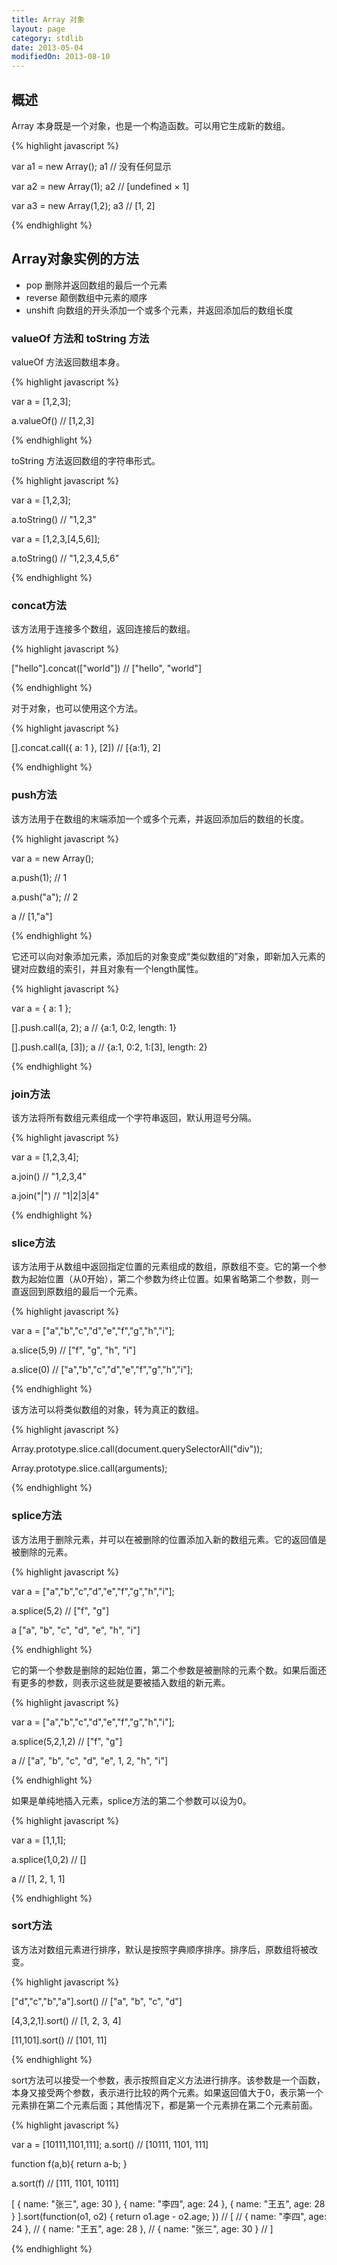 ```yaml
---
title: Array 对象
layout: page
category: stdlib
date: 2013-05-04
modifiedOn: 2013-08-10
---
```


## 概述

Array 本身既是一个对象，也是一个构造函数。可以用它生成新的数组。

{% highlight javascript %}

var a1 = new Array();
a1
// 没有任何显示

var a2 = new Array(1);
a2
// [undefined × 1]

var a3 = new Array(1,2);
a3
// [1, 2]

{% endhighlight %}

## Array对象实例的方法

- pop 删除并返回数组的最后一个元素
- reverse 颠倒数组中元素的顺序
- unshift 向数组的开头添加一个或多个元素，并返回添加后的数组长度

### valueOf 方法和 toString 方法

valueOf 方法返回数组本身。

{% highlight javascript %}

var a = [1,2,3];

a.valueOf()
// [1,2,3]

{% endhighlight %}

toString 方法返回数组的字符串形式。

{% highlight javascript %}

var a = [1,2,3];

a.toString()
// "1,2,3"

var a = [1,2,3,[4,5,6]];

a.toString()
// "1,2,3,4,5,6"

{% endhighlight %}

### concat方法

该方法用于连接多个数组，返回连接后的数组。

{% highlight javascript %}

["hello"].concat(["world"])
// ["hello", "world"]

{% endhighlight %}

对于对象，也可以使用这个方法。

{% highlight javascript %}

[].concat.call({ a: 1 }, [2])
// [{a:1}, 2]

{% endhighlight %}

### push方法

该方法用于在数组的末端添加一个或多个元素，并返回添加后的数组的长度。

{% highlight javascript %}

var a = new Array();

a.push(1);
// 1

a.push("a");
// 2

a
// [1,"a"]

{% endhighlight %}

它还可以向对象添加元素，添加后的对象变成“类似数组的”对象，即新加入元素的键对应数组的索引，并且对象有一个length属性。

{% highlight javascript %}

var a = { a: 1 };

[].push.call(a, 2);
a
// {a:1, 0:2, length: 1}

[].push.call(a, [3]);
a
// {a:1, 0:2, 1:[3], length: 2}

{% endhighlight %}

### join方法

该方法将所有数组元素组成一个字符串返回，默认用逗号分隔。

{% highlight javascript %}

var a = [1,2,3,4];

a.join()
// "1,2,3,4"

a.join("|")
// "1|2|3|4"

{% endhighlight %}

### slice方法

该方法用于从数组中返回指定位置的元素组成的数组，原数组不变。它的第一个参数为起始位置（从0开始），第二个参数为终止位置。如果省略第二个参数，则一直返回到原数组的最后一个元素。

{% highlight javascript %}

var a = ["a","b","c","d","e","f","g","h","i"];

a.slice(5,9)
// ["f", "g", "h", "i"]

a.slice(0)
// ["a","b","c","d","e","f","g","h","i"];

{% endhighlight %}

该方法可以将类似数组的对象，转为真正的数组。

{% highlight javascript %}

Array.prototype.slice.call(document.querySelectorAll("div"));

Array.prototype.slice.call(arguments);

{% endhighlight %}

### splice方法

该方法用于删除元素，并可以在被删除的位置添加入新的数组元素。它的返回值是被删除的元素。

{% highlight javascript %}

var a = ["a","b","c","d","e","f","g","h","i"];

a.splice(5,2)
// ["f", "g"]

a
["a", "b", "c", "d", "e", "h", "i"]

{% endhighlight %}

它的第一个参数是删除的起始位置，第二个参数是被删除的元素个数。如果后面还有更多的参数，则表示这些就是要被插入数组的新元素。

{% highlight javascript %}

var a = ["a","b","c","d","e","f","g","h","i"];

a.splice(5,2,1,2)
// ["f", "g"]

a
// ["a", "b", "c", "d", "e", 1, 2, "h", "i"]

{% endhighlight %}

如果是单纯地插入元素，splice方法的第二个参数可以设为0。

{% highlight javascript %}

var a = [1,1,1];

a.splice(1,0,2)
// []

a
// [1, 2, 1, 1]

{% endhighlight %}

### sort方法

该方法对数组元素进行排序，默认是按照字典顺序排序。排序后，原数组将被改变。

{% highlight javascript %}

["d","c","b","a"].sort()
// ["a", "b", "c", "d"]

[4,3,2,1].sort()
// [1, 2, 3, 4]

[11,101].sort()
// [101, 11]

{% endhighlight %}

sort方法可以接受一个参数，表示按照自定义方法进行排序。该参数是一个函数，本身又接受两个参数，表示进行比较的两个元素。如果返回值大于0，表示第一个元素排在第二个元素后面；其他情况下，都是第一个元素排在第二个元素前面。

{% highlight javascript %}

var a = [10111,1101,111];
a.sort()
// [10111, 1101, 111]

function f(a,b){
	return a-b;
}

a.sort(f)
// [111, 1101, 10111]

[
    { name: "张三", age: 30 },
    { name: "李四", age: 24 },
    { name: "王五", age: 28  }
].sort(function(o1, o2) {
    return o1.age - o2.age;
})
// [
//    { name: "李四", age: 24 },
//    { name: "王五", age: 28  },
//    { name: "张三", age: 30 }
// ]

{% endhighlight %}
